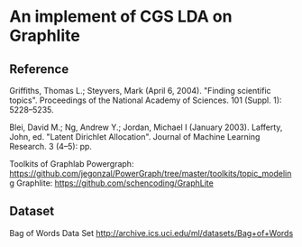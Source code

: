 # An implement of CGS LDA on Graphlite
## Reference

Griffiths, Thomas L.; Steyvers, Mark (April 6, 2004). "Finding scientific topics". Proceedings of the National Academy of
Sciences. 101 (Suppl. 1): 5228–5235.

Blei, David M.; Ng, Andrew Y.; Jordan, Michael I (January 2003). Lafferty, John, ed. "Latent Dirichlet Allocation". Journal of Machine Learning Research. 3 (4–5): pp.

Toolkits of Graphlab Powergraph: https://github.com/jegonzal/PowerGraph/tree/master/toolkits/topic_modeling
Graphlite: https://github.com/schencoding/GraphLite

## Dataset
Bag of Words Data Set http://archive.ics.uci.edu/ml/datasets/Bag+of+Words
